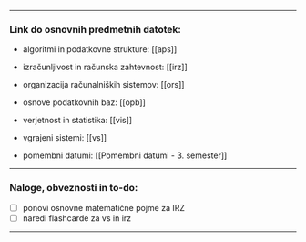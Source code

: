 
---

### Link do osnovnih predmetnih datotek:

- algoritmi in podatkovne strukture: [[aps]]
- izračunljivost in računska zahtevnost: [[irz]]
- organizacija računalniških sistemov: [[ors]]
- osnove podatkovnih baz: [[opb]]
- verjetnost in statistika: [[vis]]
- vgrajeni sistemi: [[vs]]

- pomembni datumi: [[Pomembni datumi - 3. semester]]

---
### Naloge, obveznosti in to-do:

- [ ] ponovi osnovne matematične pojme za IRZ
- [ ] naredi flashcarde za vs in irz

---

